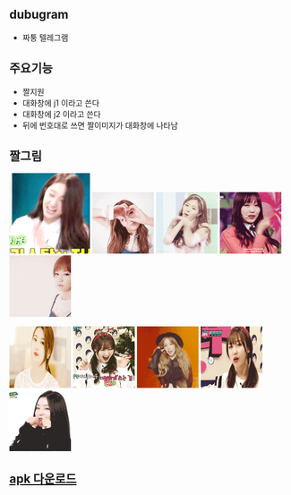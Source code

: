 
## dubugram
- 짜퉁 텔레그램 


## 주요기능 
- 짤지원
- 대화창에 j1 이라고 쓴다
- 대화창에 j2 이라고 쓴다
- 뒤에 번호대로 쓰면 짤이미지가 대화창에 나타남

## 짤그림
![j1](/img/jal/j1.gif)
![j2](/img/jal/j2.gif)
![j3](/img/jal/j3.gif)
![j4](/img/jal/j4.gif)
![j5](/img/jal/j5.gif)
 
![j6](/img/jal/j6.gif)
![j7](/img/jal/j7.gif)
![j8](/img/jal/j8.gif)
![j9](/img/jal/j9.gif)
![j10](/img/jal/j10.gif)

## [apk 다운로드](/img/jal/TMessagesProj-debug.apk)


